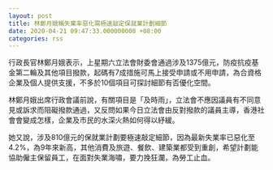 ```yaml
---
layout: post
title: 林鄭月娥稱失業率惡化需極速敲定保就業計劃細節
date: 2020-04-21 09:47:33.000000000 +08:00
categories: rss
---
```


行政長官林鄭月娥表示，上星期六立法會財委會通過涉及1375億元，防疫抗疫基金第二輪及其他項目撥款，起碼有7成措施可馬上接受申請或不用申請，為合資格企業及個人提供支援，不多於10個項目可探討細節有否優化空間。

林鄭月娥出席行政會議前說，有關項目是「及時雨」，立法會不應因議員有不同意見或訴求而阻礙撥款通過，又反問如果今日立法會由反對撥款的議員主導，香港社會會變成怎樣，企業及市民的水深火熱如何得以紓緩。

她又說，涉及810億元的保就業計劃要極速敲定細節，因為最新失業率已惡化至4.2%，為9年來新高，其他消費及旅遊、餐飲、建築業都受到重創，希望計劃能協助僱主保留員工，在面對失業海嘯，要力挽狂瀾，為勞工止血。
